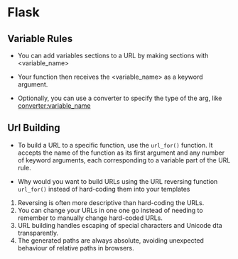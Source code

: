 # Flask

## Variable Rules

* You can add variables sections to a URL by making sections with <variable_name>

* Your function then receives the <variable_name> as a keyword argument.

* Optionally, you can use a converter to specify the type of the arg, like
<converter:variable_name>

## Url Building

* To build a URL to a specific function, use the `url_for()` function.
It accepts the name of the function as its first argument and any number
of keyword arguments, each corresponding to a variable part of the URL
rule.

* Why would you want to build URLs using the URL reversing function
`url_for()` instead of hard-coding them into your templates

1. Reversing is often more descriptive than hard-coding the URLs.
2. You can change your URLs in one one go instead of needing to remember
to manually change hard-coded URLs.
3. URL building handles escaping of special characters and Unicode dta
transparently.
4. The generated paths are always absolute, avoiding unexpected behaviour
of relative paths in browsers.
